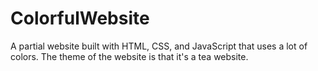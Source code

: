 # ColorfulWebsite
A partial website built with HTML, CSS, and JavaScript that uses a lot of colors. The theme of the website is that it's a tea website.
